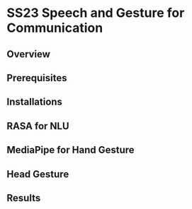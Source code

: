 # SS23 Speech and Gesture for Communication

## Overview 

## Prerequisites

## Installations 

## RASA for NLU 

## MediaPipe for Hand Gesture

## Head Gesture 

## Results 
